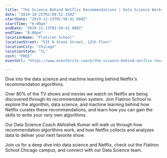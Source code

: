 ```yaml
---
title: "The Science Behind Netflix Recommendations | Data Science Workshop"
date: "2019-10-25T02:00:52.158Z"
startDate: "2019-11-13T02:58:41.000Z"
startTime: "6:00pm"
endDate: "2019-11-13T02:58:41.000Z"
endTime: "8:00pm"
locationName: "Flatiron School"
locationStreet: "515 N State Street, 12th Floor"
locationCity: "Chicago"
locationState: "IL"
cost: "FREE"
eventUrl: "https://www.eventbrite.com/e/the-science-behind-netflix-recommendations-workshop-chicago-tickets-78117410277?aff=ChicagoEvents"

---
```


Dive into the data science and machine learning behind Netflix's recommendation algorithms.

Over 80% of the TV shows and movies we watch on Netflix are being discovered through its recommendation system. Join Flatiron School to explore the algorithm, data science, and machine learning behind how Netflix curates these recommendations, and learn how you can gain the skills to write your very own algorithms.

Our Data Science Coach Abhishek Kumar will walk us through how recommendation algorithms work, and how Netflix collects and analyzes data to deliver your next favorite show. 

Join us for a deep dive into data science and Netflix, check out the Flatiron School Chicago campus, and connect with our Data Science team.

